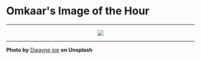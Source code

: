 # Omkaar's Image of the Hour

---

<div align="center">

<a href="https://unsplash.com/photos/a-group-of-friends-pose-in-the-dark-BOYvY6ONGrU">
  <img src="https://images.unsplash.com/photo-1752850280182-d4ac8162874e?crop=entropy&cs=tinysrgb&fit=max&fm=jpg&ixid=M3w3NjA2Nzh8MHwxfHJhbmRvbXx8fHx8fHx8fDE3NTM0MTI0MDB8&ixlib=rb-4.1.0&q=80&w=1080" style="max-width:100%; height:auto;">
</a>



</div>

---

**Photo by** [Dwayne joe](https://unsplash.com/@spliff_dj_joe) **on Unsplash**
